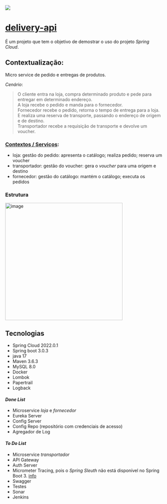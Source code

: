<img src="http://img.shields.io/static/v1?label=STATUS&message=EM%20DESENVOLVIMENTO&color=RED&style=for-the-badge"/>

# [delivery-api](https://github.com/delivery-api)
É um projeto que tem o objetivo de demostrar o uso do projeto *Spring Cloud*.

## Contextualização:
Micro service de pedido e entregas de produtos. 

*Cenário*: 
> O cliente entra na loja, compra determinado produto e pede para entregar em determinado endereço.<br/>
> A loja recebe o pedido e manda para o fornecedor.<br/>
> Fornecedor recebe o pedido, retorna o tempo de entrega para a loja. E realiza uma reserva de transporte, passando o endereço de origem e de destino.<br/> 
> Transportador recebe a requisição de transporte e devolve um voucher.

### [Contextos / Serviços](https://github.com/orgs/delivery-api/repositories):
- loja: gestão do pedido: apresenta o catálogo; realiza pedido; reserva um voucher
- transportador: gestão do voucher: gera o *voucher* para uma origem e destino
- fornecedor: gestão do catálogo: mantém o catálogo; executa os pedidos

### Estrutura 

<img width="375" alt="image" src="https://user-images.githubusercontent.com/42658870/223151534-2a7fcb52-93fc-49f4-bb9e-c364b1ad1b67.png">

## Tecnologias
- Spring Cloud 2022.0.1
- Spring boot 3.0.3
- java 17
- Maven 3.6.3
- MySQL 8.0
- Docker
- Lombok
- Papertrail
- Logback

#### *Done List*
- Microservice *loja* e *fornecedor*
- Eureka Server
- Config Server
- Config Repo (repositório com credenciais de acesso)
- Agregador de Log

#### *To Do List*
- Microservice *transportador*
- API Gateway
- Auth Server
- Micrometer Tracing, pois o *Spring Sleuth* não está disponível no Spring Boot 3. [info](https://docs.spring.io/spring-cloud-sleuth/docs/current/reference/html/README.html)
- Swagger
- Testes
- Sonar
- Jenkins







